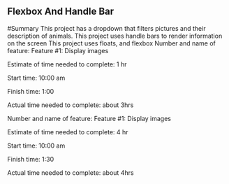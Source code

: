 ## Flexbox And Handle Bar
#Summary
This project has a dropdown that filters pictures and their description of animals.
This project uses handle bars to render information on the screen
This project uses floats, and flexbox
Number and name of feature: Feature #1: Display images

Estimate of time needed to complete: 1 hr

Start time: 10:00 am

Finish time: 1:00

Actual time needed to complete: about 3hrs

Number and name of feature: Feature #1: Display images

Estimate of time needed to complete: 4 hr

Start time: 10:00 am

Finish time: 1:30

Actual time needed to complete: about 4hrs
